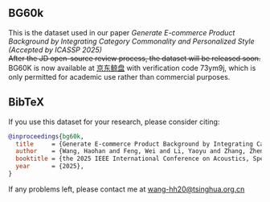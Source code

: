 ## BG60k
This is the dataset used in our paper *Generate E-commerce Product Background by Integrating Category Commonality and Personalized Style (Accepted by ICASSP 2025)*  
~~After the JD open-source review process, the dataset will be released soon.~~  
BG60K is now available at [京东鲸盘](http://box.jd.com/sharedInfo/BADCABCC011B969C172F77FDEF0F38F6) with verification code 73ym9j, which is only permitted for academic use rather than commercial purposes.  
## BibTeX
If you use this dataset for your research, please consider citing:
````BibTeX
@inproceedings{bg60k,
  title     = {Generate E-commerce Product Background by Integrating Category Commonality and Personalized Style},
  author    = {Wang, Haohan and Feng, Wei and Li, Yaoyu and Zhang, Zheng and Lv, Jingjing and Shen, Junjie and Lin, Zhangang and Shao, jingping},
  booktitle = {the 2025 IEEE International Conference on Acoustics, Speech, and Signal Processing},
  year      = {2025},
}
````
If any problems left, please contact me at wang-hh20@tsinghua.org.cn  



